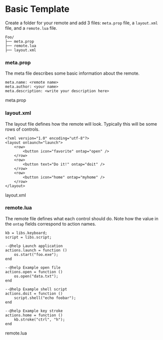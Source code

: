 
# Basic Template

Create a folder for your remote and add 3 files: ``meta.prop`` file, a ``layout.xml`` file, and a ``remote.lua`` file.

	Foo/
	├── meta.prop
	├── remote.lua
	├── layout.xml

<h3>meta.prop</h3>

The meta file describes some basic information about the remote.

	meta.name: <remote name>
	meta.author: <your name>
	meta.description: <write your description here>

<ct>meta.prop</ct>

<h3>layout.xml</h3>

The layout file defines how the remote will look. Typically this will be some rows of controls.

	<?xml version="1.0" encoding="utf-8"?>
	<layout onlaunch="launch">
		<row>
			<button icon="favorite" ontap="open" />
		</row>
		<row>
			<button text="Do it!" ontap="doit" />
		</row>
		<row>
			<button icon="home" ontap="myhome" />
		</row>
	</layout>

<ct>layout.xml</ct>

<h3>remote.lua</h3>

The remote file defines what each control should do. Note how the value in the ``ontap`` fields correspond to action names.

	kb = libs.keyboard;
	script = libs.script;

	--@help Launch application
	actions.launch = function ()
		os.start("foo.exe");
	end

	--@help Example open file
	actions.open = function ()
		os.open("data.txt");
	end

	--@help Example shell script
	actions.doit = function ()
		script.shell("echo foobar");
	end

	--@help Example key stroke
	actions.home = function ()
		kb.stroke("ctrl", "h");
	end

<ct>remote.lua</ct>